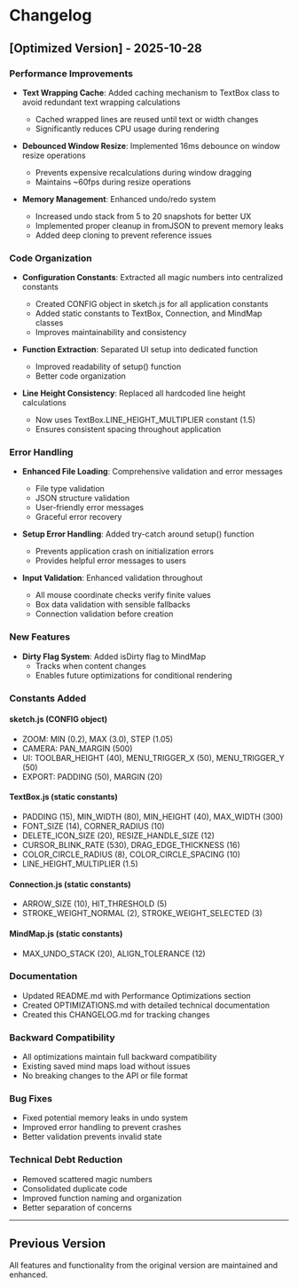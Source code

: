 # Changelog

## [Optimized Version] - 2025-10-28

### Performance Improvements
- **Text Wrapping Cache**: Added caching mechanism to TextBox class to avoid redundant text wrapping calculations
  - Cached wrapped lines are reused until text or width changes
  - Significantly reduces CPU usage during rendering
  
- **Debounced Window Resize**: Implemented 16ms debounce on window resize operations
  - Prevents expensive recalculations during window dragging
  - Maintains ~60fps during resize operations

- **Memory Management**: Enhanced undo/redo system
  - Increased undo stack from 5 to 20 snapshots for better UX
  - Implemented proper cleanup in fromJSON to prevent memory leaks
  - Added deep cloning to prevent reference issues

### Code Organization
- **Configuration Constants**: Extracted all magic numbers into centralized constants
  - Created CONFIG object in sketch.js for all application constants
  - Added static constants to TextBox, Connection, and MindMap classes
  - Improves maintainability and consistency

- **Function Extraction**: Separated UI setup into dedicated function
  - Improved readability of setup() function
  - Better code organization

- **Line Height Consistency**: Replaced all hardcoded line height calculations
  - Now uses TextBox.LINE_HEIGHT_MULTIPLIER constant (1.5)
  - Ensures consistent spacing throughout application

### Error Handling
- **Enhanced File Loading**: Comprehensive validation and error messages
  - File type validation
  - JSON structure validation
  - User-friendly error messages
  - Graceful error recovery

- **Setup Error Handling**: Added try-catch around setup() function
  - Prevents application crash on initialization errors
  - Provides helpful error messages to users

- **Input Validation**: Enhanced validation throughout
  - All mouse coordinate checks verify finite values
  - Box data validation with sensible fallbacks
  - Connection validation before creation

### New Features
- **Dirty Flag System**: Added isDirty flag to MindMap
  - Tracks when content changes
  - Enables future optimizations for conditional rendering

### Constants Added

#### sketch.js (CONFIG object)
- ZOOM: MIN (0.2), MAX (3.0), STEP (1.05)
- CAMERA: PAN_MARGIN (500)
- UI: TOOLBAR_HEIGHT (40), MENU_TRIGGER_X (50), MENU_TRIGGER_Y (50)
- EXPORT: PADDING (50), MARGIN (20)

#### TextBox.js (static constants)
- PADDING (15), MIN_WIDTH (80), MIN_HEIGHT (40), MAX_WIDTH (300)
- FONT_SIZE (14), CORNER_RADIUS (10)
- DELETE_ICON_SIZE (20), RESIZE_HANDLE_SIZE (12)
- CURSOR_BLINK_RATE (530), DRAG_EDGE_THICKNESS (16)
- COLOR_CIRCLE_RADIUS (8), COLOR_CIRCLE_SPACING (10)
- LINE_HEIGHT_MULTIPLIER (1.5)

#### Connection.js (static constants)
- ARROW_SIZE (10), HIT_THRESHOLD (5)
- STROKE_WEIGHT_NORMAL (2), STROKE_WEIGHT_SELECTED (3)

#### MindMap.js (static constants)
- MAX_UNDO_STACK (20), ALIGN_TOLERANCE (12)

### Documentation
- Updated README.md with Performance Optimizations section
- Created OPTIMIZATIONS.md with detailed technical documentation
- Created this CHANGELOG.md for tracking changes

### Backward Compatibility
- All optimizations maintain full backward compatibility
- Existing saved mind maps load without issues
- No breaking changes to the API or file format

### Bug Fixes
- Fixed potential memory leaks in undo system
- Improved error handling to prevent crashes
- Better validation prevents invalid state

### Technical Debt Reduction
- Removed scattered magic numbers
- Consolidated duplicate code
- Improved function naming and organization
- Better separation of concerns

---

## Previous Version
All features and functionality from the original version are maintained and enhanced.
